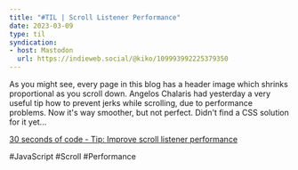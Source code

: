 ```yaml
---
title: "#TIL | Scroll Listener Performance"
date: 2023-03-09
type: til
syndication: 
- host: Mastodon
  url: https://indieweb.social/@kiko/109993992225379350
---
```


As you might see, every page in this blog has a header image which shrinks proportional as you scroll down. Angelos Chalaris had yesterday a very useful tip how to prevent jerks while scrolling, due to performance problems. Now it's way smoother, but not perfect. Didn't find a CSS solution for it yet...

[30 seconds of code - Tip: Improve scroll listener performance](https://www.30secondsofcode.org/articles/s/passive-scroll-listener-performance)

#JavaScript #Scroll #Performance

